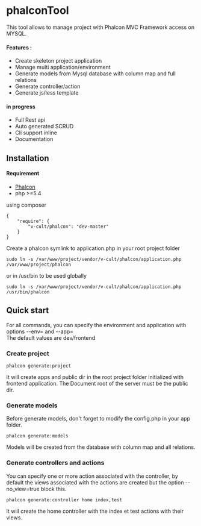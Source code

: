 # phalconTool

This tool allows to manage project with Phalcon MVC Framework access on MYSQL.
#### Features :
- Create skeleton project application
- Manage multi application/environment
- Generate models from Mysql database with column map and full relations
- Generate controller/action
- Generate js/less template

#### in progress
- Full Rest api
- Auto generated SCRUD
- Cli support inline
- Documentation

## Installation

#### Requirement
- [Phalcon](https://phalconphp.com/fr/download)
- php >=5.4

using composer
```
{
    "require": {
        "v-cult/phalcon": "dev-master"
    }
}
```

Create a phalcon symlink to application.php in your root project folder  
```
sudo ln -s /var/www/project/vendor/v-cult/phalcon/application.php /var/www/project/phalcon
```
or in /usr/bin to be used globally
```
sudo ln -s /var/www/project/vendor/v-cult/phalcon/application.php /usr/bin/phalcon
```

## Quick start

For all commands, you can specify the environment and application with options --env= and --app=   
The default values are dev/frontend

### Create project
```
phalcon generate:project
```
It will create apps and public dir in the root project folder initialized with frontend application.
The Document root of the server must be the public dir.

### Generate models
Before generate models, don't forget to modify the config.php in your app folder.
```
phalcon generate:models
```
Models will be created from the database with column map and all relations.

### Generate controllers and actions
You can specify one or more action associated with the controller, by default the views associated with the actions are created but the option --no_view=true block this.
```
phalcon generate:controller home index,test
```
It wiil create the home controller with the index et test actions with their views.

